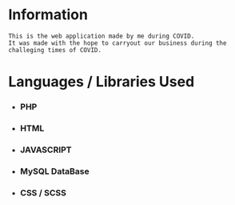# Information
    This is the web application made by me during COVID. 
    It was made with the hope to carryout our business during the challeging times of COVID.

# Languages / Libraries Used
 
- ### PHP
- ### HTML
- ### JAVASCRIPT
- ### MySQL DataBase
- ### CSS / SCSS
